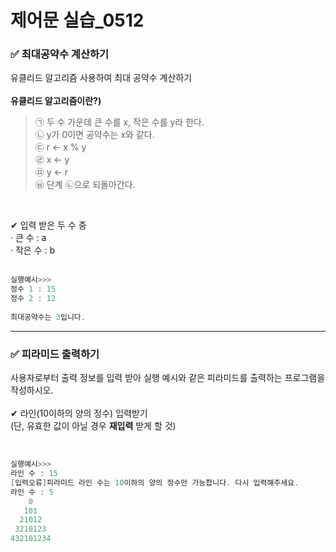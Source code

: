 # 제어문 실습_0512

### ✅ 최대공약수 계산하기


유클리드 알고리즘 사용하여 최대 공약수 계산하기 <br><br>
**유클리드 알고리즘이란?)** <br>

> ㉠ 두 수 가운데 큰 수를 x, 작은 수를 y라 한다. <br>
> ㉡ y가 0이면 공약수는 x와 같다. <br>
> ㉢ r <- x % y <br>
> ㉣ x <- y <br>
> ㉤ y <- r <br>
> ㉥ 단계 ㉡으로 되돌아간다.

<br>

✔ 입력 받은 두 수 중<br>
  · 큰 수 : a<br>
  · 작은 수 : b<br>
<br>

```C
실행예시>>>
정수 1 : 15
정수 2 : 12
  
최대공약수는 3입니다.
```

---

### ✅ 피라미드 출력하기
사용자로부터 출력 정보를 입력 받아 실행 예시와 같은 피라미드를 출력하는 프로그램을 작성하시오. <br><br>
✔ 라인(10이하의 양의 정수) 입력받기 <br>
(단, 유효한 값이 아닐 경우 **재입력** 받게 할 것)

<br>

```C
실행예시>>>
라인 수 : 15
[입력오류]피라미드 라인 수는 10이하의 양의 정수만 가능합니다. 다시 입력해주세요.
라인 수 : 5
    0
   101
  21012
 3210123
432101234

```
